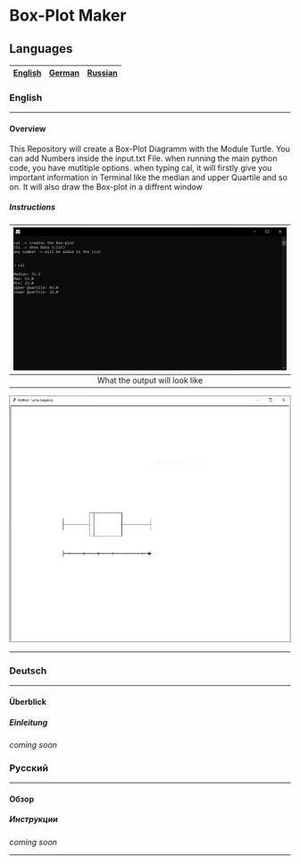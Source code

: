 # Box-Plot Maker

## Languages

|[English](#English)|[German](#Deutsch)|[Russian](#Русский)|
|:--:|:--:|:--:|

### **English**

---

#### **Overview**

This Repository will create a Box-Plot Diagramm with the Module Turtle.
You can add Numbers inside the input.txt File.
when running the main python code, you have mutltiple options.
when typing cal, it will firstly give you important information in Terminal like the median
and upper Quartile and so on. It will also draw the Box-plot in a diffrent window

##### **Instructions**

|![Terminal](Pictures/terminal.png)|
|:--:|
|What the output will look like|

![Diagram](Pictures/window.png)

---

### **Deutsch**

---

#### **Überblick**

##### **Einleitung**

_coming soon_

### **Русский**

---

#### **Обзор**

##### **Инструкции**

*coming soon*

---
